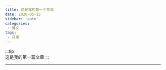 ```yaml
---
title: 这是我的第一个文章
date: 2020-05-15
sidebar: 'auto'
categories:
 - 博文
tags:
 - 日常
---
```

:::tip   
 这是我的第一篇文章
:::
<!-- more -->
---

